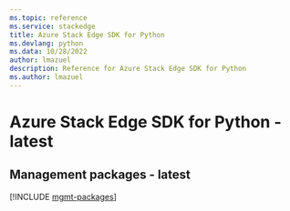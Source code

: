 ```yaml
---
ms.topic: reference
ms.service: stackedge
title: Azure Stack Edge SDK for Python
ms.devlang: python
ms.data: 10/28/2022
author: lmazuel
description: Reference for Azure Stack Edge SDK for Python
ms.author: lmazuel
---
```

# Azure Stack Edge SDK for Python - latest

## Management packages - latest
[!INCLUDE [mgmt-packages](stack-edge-mgmt-index.md)]